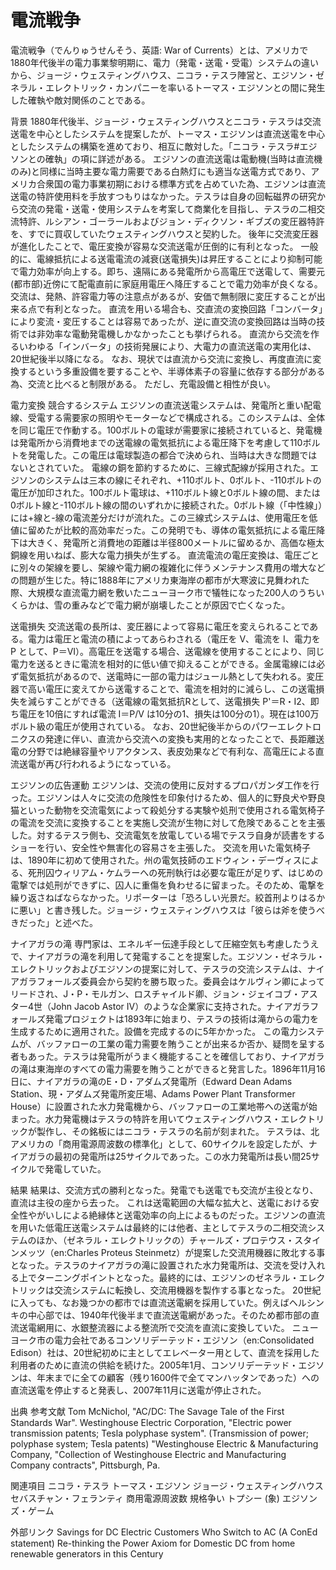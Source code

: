 # 電流戦争

電流戦争（でんりゅうせんそう、英語: War of Currents）とは、アメリカで1880年代後半の電力事業黎明期に、電力（発電・送電・受電）システムの違いから、ジョージ・ウェスティングハウス、ニコラ・テスラ陣営と、エジソン・ゼネラル・エレクトリック・カンパニーを率いるトーマス・エジソンとの間に発生した確執や敵対関係のことである。

背景
1880年代後半、ジョージ・ウェスティングハウスとニコラ・テスラは交流送電を中心としたシステムを提案したが、トーマス・エジソンは直流送電を中心としたシステムの構築を進めており、相互に敵対した。「ニコラ・テスラ#エジソンとの確執」の項に詳述がある。
エジソンの直流送電は電動機(当時は直流機のみ)と同様に当時主要な電力需要である白熱灯にも適当な送電方式であり、アメリカ合衆国の電力事業初期における標準方式を占めていた為、エジソンは直流送電の特許使用料を手放すつもりはなかった。テスラは自身の回転磁界の研究から交流の発電・送電・使用システムを考案して商業化を目指し、テスラの二相交流特許、ルシアン・ゴーラールおよびジョン・ディクソン・ギブズの変圧器特許を、すでに買収していたウェスティングハウスと契約した。
後年に交流変圧器が進化したことで、電圧変換が容易な交流送電が圧倒的に有利となった。
一般的に、電線抵抗による送電電流の減衰(送電損失)は昇圧することにより抑制可能で電力効率が向上する。即ち、遠隔にある発電所から高電圧で送電して、需要元(都市部)近傍にて配電直前に家庭用電圧へ降圧することで電力効率が良くなる。
交流は、発熱、許容電力等の注意点があるが、安価で無制限に変圧することが出来る点で有利となった。
直流を用いる場合も、交直流の変換回路「コンバータ」により変流・変圧することは容易であったが、逆に直交流の変換回路は当時の技術では非効率な電動発電機しかなかったことも挙げられる。
直流から交流を作るいわゆる「インバータ」の技術発展により、大電力の直流送電の実用化は、20世紀後半以降になる。
なお、現状では直流から交流に変換し、再度直流に変換するという多重設備を要することや、半導体素子の容量に依存する部分がある為、交流と比べると制限がある。
ただし、充電設備と相性が良い。

電力変換
競合するシステム
エジソンの直流送電システムは、発電所と重い配電線、受電する需要家の照明やモーターなどで構成される。このシステムは、全体を同じ電圧で作動する。100ボルトの電球が需要家に接続されていると、発電機は発電所から消費地までの送電線の電気抵抗による電圧降下を考慮して110ボルトを発電した。この電圧は電球製造の都合で決められ、当時は大きな問題ではないとされていた。
電線の銅を節約するために、三線式配線が採用された。エジソンのシステムは三本の線にそれぞれ、+110ボルト、0ボルト、-110ボルトの電圧が加印された。100ボルト電球は、+110ボルト線と0ボルト線の間、または0ボルト線と-110ボルト線の間のいずれかに接続された。0ボルト線（「中性線」）には+線と-線の電流差分だけが流れた。この三線式システムは、使用電圧を低値に留めたが比較的高効率だった。この発明でも、導体の電気抵抗による電圧降下は大きく、発電所と消費地の距離は半径800メートルに留めるか、高価な極太銅線を用いねば、膨大な電力損失が生ずる。
直流電流の電圧変換は、電圧ごとに別々の架線を要し、架線や電力網の複雑化に伴うメンテナンス費用の増大などの問題が生じた。特に1888年にアメリカ東海岸の都市が大寒波に見舞われた際、大規模な直流電力網を敷いたニューヨーク市で犠牲になった200人のうちいくらかは、雪の重みなどで電力網が崩壊したことが原因で亡くなった。

送電損失
交流送電の長所は、変圧器によって容易に電圧を変えられることである。電力は電圧と電流の積によってあらわされる（電圧を V、電流を I、電力を P として、P＝VI）。高電圧を送電する場合、送電線を使用することにより、同じ電力を送るときに電流を相対的に低い値で抑えることができる。金属電線には必ず電気抵抗があるので、送電時に一部の電力はジュール熱として失われる。変圧器で高い電圧に変えてから送電することで、電流を相対的に減らし、この送電損失を減らすことができる（送電線の電気抵抗Rとして、送電損失 P'＝R・I2、即ち電圧を10倍にすれば電流 I＝P/V は10分の1、損失は100分の1）。現在は100万ボルト級の電圧が使用されている。
なお、20世紀後半からのパワーエレクトロニクスの発達に伴い、直流から交流への変換も実用的となったことで、長距離送電の分野では絶縁容量やリアクタンス、表皮効果などで有利な、高電圧による直流送電が再び行われるようになっている。

エジソンの広告運動
エジソンは、交流の使用に反対するプロパガンダ工作を行った。エジソンは人々に交流の危険性を印象付けるため、個人的に野良犬や野良猫といった動物を交流電気によって殺処分する実験や処刑で使用される電気椅子の電流を交流に変換することを実施し交流が生物に対して危険であることを主張した。対するテスラ側も、交流電気を放電している場でテスラ自身が読書をするショーを行い、安全性や無害化の容易さを主張した。
交流を用いた電気椅子は、1890年に初めて使用された。州の電気技師のエドウィン・デーヴィスによる、死刑囚ウィリアム・ケムラーへの死刑執行は必要な電圧が足りず、はじめの電撃では処刑ができずに、囚人に重傷を負わせるに留まった。そのため、電撃を繰り返さねばならなかった。リポーターは「恐ろしい光景だ。絞首刑よりはるかに悪い」と書き残した。ジョージ・ウェスティングハウスは「彼らは斧を使うべきだった」と述べた。

ナイアガラの滝
専門家は、エネルギー伝達手段として圧縮空気も考慮したうえで、ナイアガラの滝を利用して発電することを提案した。エジソン・ゼネラル・エレクトリックおよびエジソンの提案に対して、テスラの交流システムは、ナイアガラフォールズ委員会から契約を勝ち取った。委員会はケルヴィン卿によってリードされ、J・P・モルガン、ロスチャイルド卿、ジョン・ジェイコブ・アスター4世（John Jacob Astor IV）のような企業家に支持された。ナイアガラフォールズ発電プロジェクトは1893年に始まり、テスラの技術は滝からの電力を生成するために適用された。設備を完成するのに5年かかった。
この電力システムが、バッファローの工業の電力需要を賄うことが出来るか否か、疑問を呈する者もあった。テスラは発電所がうまく機能することを確信しており、ナイアガラの滝は東海岸のすべての電力需要を賄うことができると発言した。1896年11月16日に、ナイアガラの滝のE・D・アダムズ発電所（Edward Dean Adams Station、現・アダムズ発電所変圧場、Adams Power Plant Transformer House）に設置された水力発電機から、バッファローの工業地帯への送電が始まった。水力発電機はテスラの特許を用いてウェスティングハウス・エレクトリックが製作し、その銘板にはニコラ・テスラの名前が刻まれた。
テスラは、北アメリカの「商用電源周波数の標準化」として、60サイクルを設定したが、ナイアガラの最初の発電所は25サイクルであった。この水力発電所は長い間25サイクルで発電していた。

結果
結果は、交流方式の勝利となった。発電でも送電でも交流が主役となり、直流は主役の座から去った。
これは送電範囲の大幅な拡大と、送電における安全性やがいしによる絶縁体と送電効率の向上によるものだった。エジソンの直流を用いた低電圧送電システムは最終的には他者、主としてテスラの二相交流システムのほか、（ゼネラル・エレクトリックの）チャールズ・プロテウス・スタインメッツ（en:Charles Proteus Steinmetz）が提案した交流用機器に敗北する事となった。テスラのナイアガラの滝に設置された水力発電所は、交流を受け入れる上でターニングポイントとなった。最終的には、エジソンのゼネラル・エレクトリックは交流システムに転換し、交流用機器を製作する事となった。
20世紀に入っても、なお幾つかの都市では直流送電網を採用していた。例えばヘルシンキの中心部では、1940年代後半まで直流送電網があった。そのため都市部の直流送電網用に、水銀整流器による整流所で交流を直流に変換していた。
ニューヨーク市の電力会社であるコンソリデーテッド・エジソン（en:Consolidated Edison）社は、20世紀初めに主としてエレベーター用として、直流を採用した利用者のために直流の供給を続けた。2005年1月、コンソリデーテッド・エジソンは、年末までに全ての顧客（残り1600件で全てマンハッタンであった）への直流送電を停止すると発表し、2007年11月に送電が停止された。

出典
参考文献
Tom McNichol, "AC/DC: The Savage Tale of the First Standards War".
Westinghouse Electric Corporation, "Electric power transmission patents; Tesla polyphase system". (Transmission of power; polyphase system; Tesla patents)
"Westinghouse Electric & Manufacturing Company, "Collection of Westinghouse Electric and Manufacturing Company contracts", Pittsburgh, Pa.

関連項目
ニコラ・テスラ
トーマス・エジソン
ジョージ・ウェスティングハウス
セバスチャン・フェランティ
商用電源周波数
規格争い
トプシー (象)
エジソンズ・ゲーム

外部リンク
Savings for DC Electric Customers Who Switch to AC (A ConEd statement)
Re-thinking the Power Axiom for Domestic DC from home renewable generators in this Century
